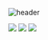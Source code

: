
  <!-- header -->
  ![header](https://capsule-render.vercel.app/api?type=waving&ccolor=gradient&height=400&section=header&text=ML%20개발자,%20전준혁%20입니다%20%F0%9F%A4%97)

  <!-- body -->
  
  <img src="https://img.shields.io/badge/스택이름-색상코드?style=flat-square&logo=로고명&logoColor=로고색"/>

  <img src="https://img.shields.io/badge/Python-3776AB?style=flat-square&logo=Python&logoColor=white"/>
  
  <img src="https://img.shields.io/badge/MySQL-4479A1?style=flat-square&logo=MySQL&logoColor=white"/>

